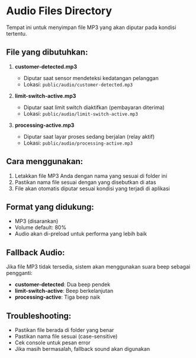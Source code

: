 
# Audio Files Directory

Tempat ini untuk menyimpan file MP3 yang akan diputar pada kondisi tertentu.

## File yang dibutuhkan:

1. **customer-detected.mp3**
   - Diputar saat sensor mendeteksi kedatangan pelanggan
   - Lokasi: `public/audio/customer-detected.mp3`

2. **limit-switch-active.mp3**
   - Diputar saat limit switch diaktifkan (pembayaran diterima)
   - Lokasi: `public/audio/limit-switch-active.mp3`

3. **processing-active.mp3**
   - Diputar saat layar proses sedang berjalan (relay aktif)
   - Lokasi: `public/audio/processing-active.mp3`

## Cara menggunakan:

1. Letakkan file MP3 Anda dengan nama yang sesuai di folder ini
2. Pastikan nama file sesuai dengan yang disebutkan di atas
3. File akan otomatis diputar sesuai kondisi yang terjadi di aplikasi

## Format yang didukung:
- MP3 (disarankan)
- Volume default: 80%
- Audio akan di-preload untuk performa yang lebih baik

## Fallback Audio:
Jika file MP3 tidak tersedia, sistem akan menggunakan suara beep sebagai pengganti:
- **customer-detected**: Dua beep pendek
- **limit-switch-active**: Beep berkelanjutan
- **processing-active**: Tiga beep naik

## Troubleshooting:
- Pastikan file berada di folder yang benar
- Pastikan nama file sesuai (case-sensitive)
- Cek console untuk pesan error
- Jika masih bermasalah, fallback sound akan digunakan
